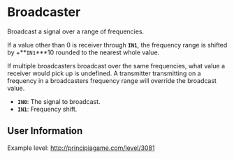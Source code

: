 # Broadcaster
Broadcast a signal over a range of frequencies.

If a value other than 0 is receiver through **`IN1`**, the frequency range is shifted by +**`IN1`***10 rounded to the nearest whole value.

If multiple broadcasters broadcast over the same frequencies, what value a receiver would pick up is undefined. A transmitter transmitting on a frequency in a broadcasters frequency range will override the broadcast value.

- **`IN0`**: The signal to broadcast.
- **`IN1`**: Frequency shift.

## User Information
Example level: http://principiagame.com/level/3081